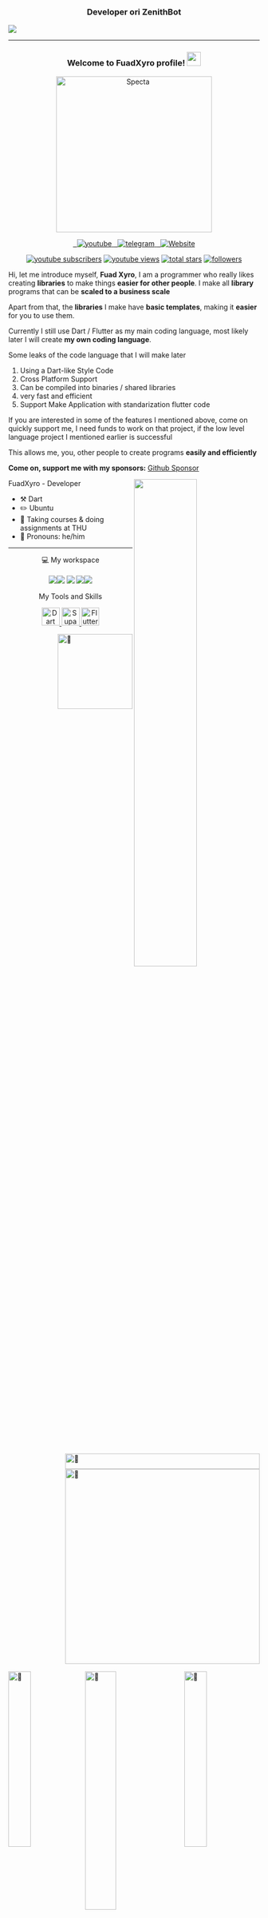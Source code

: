 <!-- FuadXyro -->
<h3 align="center">Developer ori ZenithBot</h3>

![](https://user-images.githubusercontent.com/38845275/128774296-40a55843-1893-44e6-936e-5e71c7cf72de.png)

---

<h3 align="center">
  Welcome to FuadXyro profile!
  <img src="https://media.giphy.com/media/hvRJCLFzcasrR4ia7z/giphy.gif" width="28">
</h3>

<p align="center">
<a href="https://github.com/FuadXyro">
        <img src="https://telegra.ph/file/ea05ad7f11648f3cc019b.jpg" alt="Specta"
            width="312"
            height="312">
    </a>
</p>

<!-- Social icons section -->
<p align="center">   
  <a href="https://youtube.com/">
    <img alt="youtube" title="Follow me on Youtube" src="https://img.shields.io/badge/Youtube-%23E4405F.svg?&style=for-the-badge&logo=youtube&logoColor=white"/>
    </a>
  <a href="https://t.me/fuadxyro">
    <img alt="telegram" title="Follow me on Telegram" src="https://img.shields.io/badge/Telegram-2CA5E0?style=for-the-badge&logo=telegram&logoColor=white)"/>
    </a> 
  <a href="https://cylic.vercel.app">
    <img alt="Website" title="Follow me on Web" src="https://img.shields.io/badge/Website-%23E4405F.svg?&style=for-the-badge&logo=firefox&logoColor=white"/>
    </a>  
</p>

<p align="center">
  <a href="https://www.youtube.com/@fuad?sub_confirmation=99999">
    <img alt="youtube subscribers" title="Subscribe to my YouTube channel" src="https://custom-icon-badges.demolab.com/youtube/channel/subscribers/UC928-F8HenjZD1zNdMY42vA?color=%23E05D44&label=SUBSCRIBE&logo=video&logoColor=white&style=for-the-badge&labelColor=CE4630"/></a>
  <a href="https://www.youtube.com/devv">
    <img alt="youtube views" title="YouTube views" src="https://custom-icon-badges.demolab.com/youtube/channel/views/UC928-F8HenjZD1zNdMY42vA?color=%23E1AD0E&logo=video&logoColor=white&style=for-the-badge&labelColor=C79600"/></a> 
  <a href="https://github.com/FuadXyro?tab=repositories&sort=stargazers">
    <img alt="total stars" title="Total stars on GitHub" src="https://custom-icon-badges.demolab.com/github/stars/FuadXyro?color=55960c&style=for-the-badge&labelColor=488207&logo=star"/></a>
  <a href="https://github.com/FuadXyro?tab=followers">
    <img alt="followers" title="Follow me on Github" src="https://custom-icon-badges.demolab.com/github/followers/FuadXyro?color=236ad3&labelColor=1155ba&style=for-the-badge&logo=person-add&label=Follow&logoColor=white"/></a>
</p>

Hi, let me introduce myself, **Fuad Xyro**, I am a programmer who really likes creating **libraries** to make things **easier for other people**. I make all **library** programs that can be **scaled to a business scale**

Apart from that, the **libraries** I make have **basic templates**, making it **easier** for you to use them.

Currently I still use Dart / Flutter as my main coding language, most likely later I will create **my own coding language**.

Some leaks of the code language that I will make later

1. Using a Dart-like Style Code
2. Cross Platform Support
3. Can be compiled into binaries / shared libraries
4. very fast and efficient
5. Support Make Application with standarization flutter code

If you are interested in some of the features I mentioned above, come on quickly support me, I need funds to work on that project, if the low level language project I mentioned earlier is successful

This allows me, you, other people to create programs **easily and efficiently**

**Come on, support me with my sponsors:** [Github Sponsor](https://github.com/sponsors/FuadXyro)

[<img align="right" width="50%" src="https://bad-apple-github-readme.vercel.app/api?show_bg=1&username=FuadXyro">](https://metrics.lecoq.io/ouuan?template=classic)

FuadXyro - Developer

-   ⚒️ Dart
-   ✏️ Ubuntu
-   🌱️ Taking courses & doing assignments at THU
-   👨️ Pronouns: he/him

---

<p align='center'>
  💻 My workspace<br/><br/>
  <img src="https://img.shields.io/badge/Msi-%23000000.svg?&style=for-the-badge&logo=msi&logoColor=white"/><img src="https://img.shields.io/badge/Linux%20Ubuntu-%230078D6.svg?&style=for-the-badge&logo=ubuntu&logoColor=white"/>
  <img src="https://img.shields.io/badge/amd-ryzen--5500u-%230071C5.svg?&style=for-the-badge&logo=amd&logoColor=white" />
  <img src="https://img.shields.io/badge/SSD-1TB-%230071C5.svg?&style=for-the-badge&logoColor=white" /><img src="https://img.shields.io/badge/RAM-16GB-%230071C5.svg?&style=for-the-badge&logo=rm&logoColor=white" />
</p>

<p align='center'>
 My Tools and Skills <br/>
  

<p align="center"> 
  <a href="https://dart.dev/" target="_blank" rel="noreferrer">
    <img src="https://raw.githubusercontent.com/danielcranney/readme-generator/main/public/icons/skills/dart-colored.svg" width="36" height="36" alt="Dart" />
  </a> 
  <a href="https://supabase.io/" target="_blank" rel="noreferrer">
    <img src="https://raw.githubusercontent.com/danielcranney/readme-generator/main/public/icons/skills/supabase-colored.svg" width="36" height="36" alt="Supabase" />
  </a>
  <a href="https://flutter.dev/" target="_blank" rel="noreferrer">
    <img src="https://raw.githubusercontent.com/danielcranney/readme-generator/main/public/icons/skills/flutter-colored.svg" width="36" height="36" alt="Flutter" />
  </a>
</p>

[<img align="right" width="150" alt="🦑" src="https://count.getloli.com/get/@:FuadXyro?theme=rule34">](https://www.youtube.com/)
[<img align="right" width="390" height="31" alt="🦑" src="https://gist.githubusercontent.com/lowlighter/3c6eaedf50273adfb7a510822672f570/raw/placeholder.svg">](#)

[<img align="right" width="390" alt="🦑" src="https://gist.githubusercontent.com/azkadev/da830a12192544969ed71c5ce133f00a/raw/achievements.svg">](#)

[<img width="100%" height="1" alt="🦑" src="https://gist.githubusercontent.com/lowlighter/3c6eaedf50273adfb7a510822672f570/raw/placeholder.svg">](#)

[<img align="left" width="30%"   alt="🦑" src="https://denvercoder1-github-readme-stats.vercel.app/api/?username=FuadXyro&show_icons=true&include_all_commits=true&count_private=true&theme=react&hide_border=true&bg_color=1F222E&title_color=F85D7F&icon_color=F8D866%22%20height=%22192px">](#)
[<img align="center" width="35%" alt="🦑" src="https://github-readme-stats.vercel.app/api/top-langs/?username=FuadXyro&langs_count=8&layout=compact&theme=react&hide_border=true&bg_color=1F222E&title_color=F85D7F&icon_color=F8D866&hide=Jupyter%20Notebook">](#)
[<img align="right" width="30%" alt="🦑" src="https://github-readme-streak-stats.herokuapp.com/?user=FuadXyro&theme=monokai-metallian&hide_border=true">](#)

[<img align="center" width="100%" alt="🦑" src="https://github-readme-activity-graph.vercel.app/graph/?username=FuadXyro&bg_color=1F222E&color=F8D866&line=F85D7F&point=FFFFFF&hide_border=true">](#)
